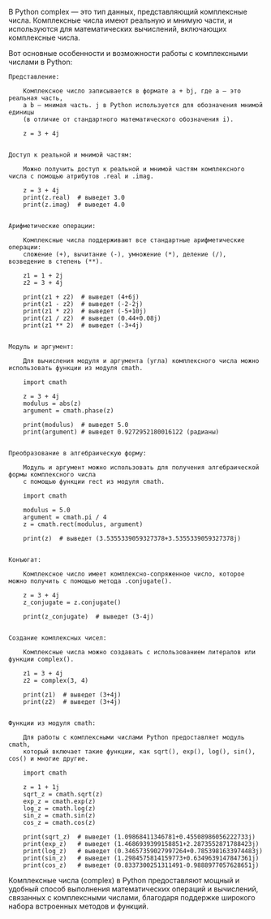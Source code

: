 

В Python complex — это тип данных, представляющий комплексные числа.
Комплексные числа имеют реальную и мнимую части, и используются
для математических вычислений, включающих комплексные числа.


Вот основные особенности и возможности работы с комплексными числами в Python:

    Представление:

        Комплексное число записывается в формате a + bj, где a — это реальная часть,
        а b — мнимая часть. j в Python используется для обозначения мнимой единицы
        (в отличие от стандартного математического обозначения i).

        z = 3 + 4j


    Доступ к реальной и мнимой частям:

        Можно получить доступ к реальной и мнимой частям комплексного числа с помощью атрибутов .real и .imag.

        z = 3 + 4j
        print(z.real)  # выведет 3.0
        print(z.imag)  # выведет 4.0


    Арифметические операции:

        Комплексные числа поддерживают все стандартные арифметические операции:
        сложение (+), вычитание (-), умножение (*), деление (/), возведение в степень (**).

        z1 = 1 + 2j
        z2 = 3 + 4j

        print(z1 + z2)  # выведет (4+6j)
        print(z1 - z2)  # выведет (-2-2j)
        print(z1 * z2)  # выведет (-5+10j)
        print(z1 / z2)  # выведет (0.44+0.08j)
        print(z1 ** 2)  # выведет (-3+4j)


    Модуль и аргумент:

        Для вычисления модуля и аргумента (угла) комплексного числа можно использовать функции из модуля cmath.

        import cmath

        z = 3 + 4j
        modulus = abs(z)
        argument = cmath.phase(z)

        print(modulus)  # выведет 5.0
        print(argument) # выведет 0.9272952180016122 (радианы)


    Преобразование в алгебраическую форму:

        Модуль и аргумент можно использовать для получения алгебраической формы комплексного числа
        с помощью функции rect из модуля cmath.

        import cmath

        modulus = 5.0
        argument = cmath.pi / 4
        z = cmath.rect(modulus, argument)

        print(z)  # выведет (3.5355339059327378+3.5355339059327378j)


    Конъюгат:

        Комплексное число имеет комплексно-сопряженное число, которое можно получить с помощью метода .conjugate().

        z = 3 + 4j
        z_conjugate = z.conjugate()

        print(z_conjugate)  # выведет (3-4j)


    Создание комплексных чисел:

        Комплексные числа можно создавать с использованием литералов или функции complex().

        z1 = 3 + 4j
        z2 = complex(3, 4)

        print(z1)  # выведет (3+4j)
        print(z2)  # выведет (3+4j)


    Функции из модуля cmath:

        Для работы с комплексными числами Python предоставляет модуль cmath,
        который включает такие функции, как sqrt(), exp(), log(), sin(), cos() и многие другие.

        import cmath

        z = 1 + 1j
        sqrt_z = cmath.sqrt(z)
        exp_z = cmath.exp(z)
        log_z = cmath.log(z)
        sin_z = cmath.sin(z)
        cos_z = cmath.cos(z)

        print(sqrt_z)  # выведет (1.09868411346781+0.45508986056222733j)
        print(exp_z)   # выведет (1.4686939399158851+2.2873552871788423j)
        print(log_z)   # выведет (0.34657359027997264+0.7853981633974483j)
        print(sin_z)   # выведет (1.2984575814159773+0.6349639147847361j)
        print(cos_z)   # выведет (0.8337300251311491-0.9888977057628651j)


Комплексные числа (complex) в Python предоставляют мощный и удобный способ выполнения
математических операций и вычислений, связанных с комплексными числами,
благодаря поддержке широкого набора встроенных методов и функций.

